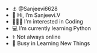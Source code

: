 - ⚓ @Sanjeevi6628
- 👋 Hi, I’m Sanjeevi.V
- 👨🏻‍💻 I’m interested in Coding
- 💻 I’m currently learning Python
- ⚕️ Not always online
- 📖 Busy in Learning New Things
